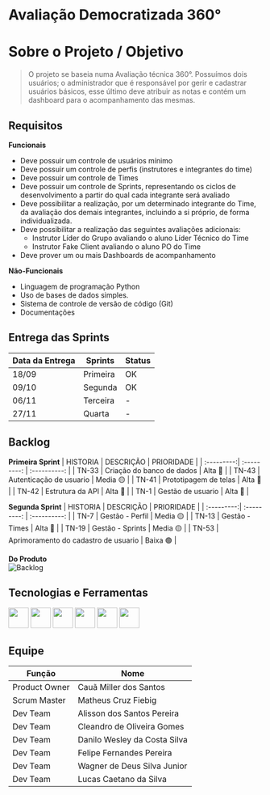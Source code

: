 <h1> Avaliação Democratizada 360°</h1>

# Sobre o Projeto / Objetivo
>O projeto se baseia numa Avaliação técnica 360°. Possuímos dois usuários; o administrador que é responsável por gerir e cadastrar usuários básicos, esse último deve atribuir as notas e contém um dashboard para o acompanhamento das mesmas.




## Requisitos
**Funcionais**
- Deve possuir um controle de usuários mínimo
- Deve possuir um controle de perfis (instrutores e integrantes do time)
- Deve possuir um controle de Times
- Deve possuir um controle de Sprints, representando os ciclos de desenvolvimento a partir do qual cada integrante será avaliado
- Deve possibilitar a realização, por um determinado integrante do Time, da avaliação dos demais integrantes, incluindo a si próprio, de forma individualizada.
- Deve possibilitar a realização das seguintes avaliações adicionais:
    - Instrutor Líder do Grupo avaliando o aluno Líder Técnico do Time
    - Instrutor Fake Client avaliando o aluno PO do Time
- Deve prover um ou mais Dashboards de acompanhamento

**Não-Funcionais**
- Linguagem de programação Python
- Uso de bases de dados simples.
- Sistema de controle de versão de código (Git)
- Documentações

## Entrega das Sprints
| Data da Entrega | Sprints   | Status |
| -------------   | --------- | -------|
| 18/09           | Primeira  |   OK   |
| 09/10           | Segunda   |   OK   |
| 06/11           | Terceira  |   -    |
| 27/11           | Quarta    |   -    |


## Backlog
**Primeira Sprint**
| HISTORIA | DESCRIÇÃO | PRIORIDADE |
| :---------:| :---------: | :----------: |
| TN-33    | Criação do banco de dados |     Alta 🔴   |
| TN-43    | Autenticação de usuario   |     Media 🟡    |
| TN-41    | Prototipagem de telas  |     Alta 🔴     |
| TN-42    | Estrutura da API    |     Alta 🔴    |
| TN-1     | Gestão de usuario   |     Alta 🔴     |


**Segunda Sprint**
| HISTORIA | DESCRIÇÃO | PRIORIDADE |
| :---------:| :---------: | :----------: |
| TN-7    | Gestão - Perfil |     Media 🟡   |
| TN-13    | Gestão - Times   |     Alta 🔴    |
| TN-19    | Gestão - Sprints  |     Media 🟡     |
| TN-53    | Aprimoramento do cadastro de usuario    |     Baixa 🟢    |

**Do Produto** <br />
![Backlog](https://user-images.githubusercontent.com/97194056/194787005-c7cf4f8f-3d40-49a5-9aa6-8758d61db73a.png)


## Tecnologias e Ferramentas


  [<img src="https://cdn.jsdelivr.net/gh/devicons/devicon/icons/python/python-original-wordmark.svg" width="40" height="40"/>](https://www.python.org/)
  <img src="https://cdn.jsdelivr.net/gh/devicons/devicon/icons/html5/html5-original-wordmark.svg" width="40" height="40"/>
  <img src="https://cdn.jsdelivr.net/gh/devicons/devicon/icons/css3/css3-plain.svg" width="40" height="40"/>
  [<img src="https://cdn.jsdelivr.net/gh/devicons/devicon/icons/javascript/javascript-original.svg" width="40" height="40"/>](https://www.javascript.com/)
  [<img src="https://cdn.jsdelivr.net/gh/devicons/devicon/icons/jira/jira-original-wordmark.svg" width="40" height="40"/>](https://id.atlassian.com/login)
  [<img src="https://cdn.jsdelivr.net/gh/devicons/devicon/icons/github/github-original-wordmark.svg" width="40" height="40"/>](https://github.com/)



## Equipe

| **Função**        | **Nome**                      |
| -------------     | ----------------------------- |
| Product Owner     | Cauã Miller dos Santos        |
| Scrum Master      | Matheus Cruz Fiebig           |
| Dev Team          | Alisson dos Santos Pereira    |
| Dev Team          | Cleandro de Oliveira Gomes    |
| Dev Team          | Danilo Wesley da Costa Silva  |
| Dev Team          | Felipe Fernandes Pereira      |
| Dev Team          | Wagner de Deus Silva Junior   |
| Dev Team          | Lucas Caetano da Silva        |
